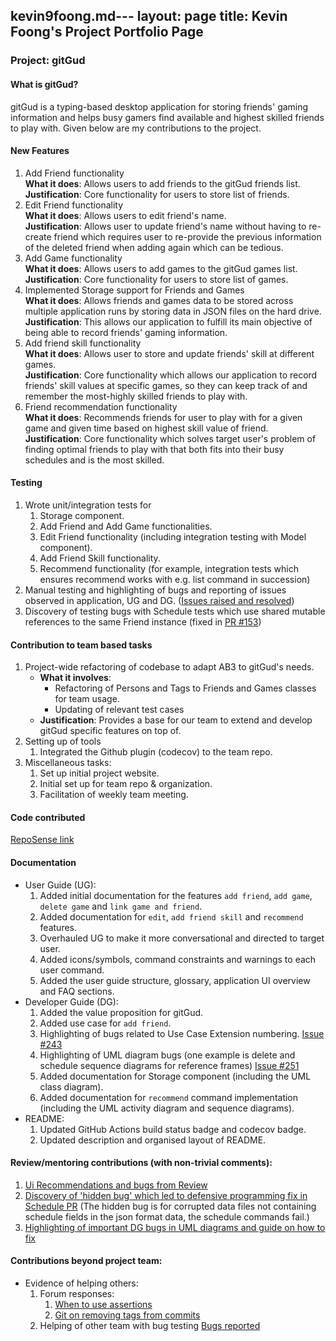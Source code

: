 kevin9foong.md---
layout: page
title: Kevin Foong's Project Portfolio Page
---

### Project: gitGud

#### What is gitGud?

gitGud is a typing-based desktop application for storing friends' gaming information and helps busy gamers find available and highest skilled 
friends to play with.
Given below are my contributions to the project.

#### New Features
  1. Add Friend functionality <br>
     **What it does**: Allows users to add friends to the gitGud friends list.<br>
     **Justification**: Core functionality for users to store list of friends.
  2. Edit Friend functionality <br>
     **What it does**: Allows users to edit friend's name.<br>
     **Justification**: Allows user to update friend's name without having to re-create friend which 
     requires user to re-provide the previous information of the deleted friend when adding again which can be tedious.
  3. Add Game functionality <br>
     **What it does**: Allows users to add games to the gitGud games list.<br>
     **Justification**: Core functionality for users to store list of games.
  4. Implemented Storage support for Friends and Games <br>
     **What it does**: Allows friends and games data to be stored across multiple application runs by storing data in JSON files on the hard drive.
     **Justification**: This allows our application to fulfill its main objective of being able to record friends' gaming information.<br>
  5. Add friend skill functionality <br>
     **What it does**: Allows user to store and update friends' skill at different games.<br>
     **Justification**: Core functionality which allows our application to record friends' skill values at specific games, so they can keep track of and remember the most-highly skilled friends to play with.
  6. Friend recommendation functionality <br>
     **What it does**: Recommends friends for user to play with for a given game and given time based on highest skill value of friend.<br>
     **Justification**: Core functionality which solves target user's problem of finding optimal friends to play with that both fits into their busy schedules and 
     is the most skilled. 

#### Testing 
  1. Wrote unit/integration tests for
     1. Storage component. 
     2. Add Friend and Add Game functionalities. 
     3. Edit Friend functionality (including integration testing with Model component). 
     4. Add Friend Skill functionality. 
     5. Recommend functionality (for example, integration tests which ensures recommend works with e.g. list command in succession)
  6. Manual testing and highlighting of bugs and reporting of issues observed in application, UG and DG. ([Issues raised and resolved](https://github.com/AY2122S1-CS2103T-W13-4/tp/issues?q=is%3Aissue+author%3Akevin9foong+is%3Aclosed))
  7. Discovery of testing bugs with Schedule tests which use shared mutable references to the same Friend instance (fixed in [PR #153](https://github.com/AY2122S1-CS2103T-W13-4/tp/pull/153/files))  

#### Contribution to team based tasks
1. Project-wide refactoring of codebase to adapt AB3 to gitGud's needs. <br>
    * **What it involves**:
      * Refactoring of Persons and Tags to Friends and Games classes for team usage.
      * Updating of relevant test cases
    * **Justification**: Provides a base for our team to extend and develop gitGud specific features on top of.
2. Setting up of tools 
   1. Integrated the Github plugin (codecov) to the team repo.
3. Miscellaneous tasks: 
   1. Set up initial project website.
   2. Initial set up for team repo & organization.
   3. Facilitation of weekly team meeting. 

#### Code contributed 
  [RepoSense link](https://nus-cs2103-ay2122s1.github.io/tp-dashboard/?search=kevin9foong&sort=groupTitle&sortWithin=title&since=2021-09-17&timeframe=commit&mergegroup=&groupSelect=groupByRepos&breakdown=false)

#### Documentation
  * User Guide (UG):
    1. Added initial documentation for the features `add friend`, `add game`, `delete game` and 
       `link game and friend`.
    2. Added documentation for `edit`, `add friend skill` and `recommend` features.
    3. Overhauled UG to make it more conversational and directed to target user. 
    4. Added icons/symbols, command constraints and warnings to each user command. 
    5. Added the user guide structure, glossary, application UI overview and FAQ sections.
  * Developer Guide (DG):
    1. Added the value proposition for gitGud.
    2. Added use case for `add friend`.
    3. Highlighting of bugs related to Use Case Extension numbering. [Issue #243](https://github.com/AY2122S1-CS2103T-W13-4/tp/issues/243)  
    4. Highlighting of UML diagram bugs (one example is delete and schedule sequence diagrams for reference frames) [Issue #251](https://github.com/AY2122S1-CS2103T-W13-4/tp/issues/251)
    5. Added documentation for Storage component (including the UML class diagram). 
    6. Added documentation for `recommend` command implementation (including the UML activity diagram and sequence diagrams). 
  * README:
    1. Updated GitHub Actions build status badge and codecov badge. 
    2. Updated description and organised layout of README.

#### Review/mentoring contributions (with non-trivial comments): 
1. [Ui Recommendations and bugs from Review](https://github.com/AY2122S1-CS2103T-W13-4/tp/pull/107)
2. [Discovery of 'hidden bug' which led to defensive programming fix in Schedule PR](https://github.com/AY2122S1-CS2103T-W13-4/tp/pull/113)
   (The hidden bug is for corrupted data files not containing schedule fields in the json format data, the schedule commands fail.)
3. [Highlighting of important DG bugs in UML diagrams and guide on how to fix](https://github.com/AY2122S1-CS2103T-W13-4/tp/pull/255)

#### Contributions beyond project team:
* Evidence of helping others: 
  1. Forum responses:
     1. [When to use assertions](https://github.com/nus-cs2103-AY2122S1/forum/issues/190#issuecomment-913379752)
     2. [Git on removing tags from commits](https://github.com/nus-cs2103-AY2122S1/forum/issues/24#issuecomment-899956054)
  2. Helping of other team with bug testing
  [Bugs reported](https://docs.google.com/document/d/1nXaZGo2nbEuU-jgpz8IDph73P4WFkGlo9_yW_paeNDE/edit)
